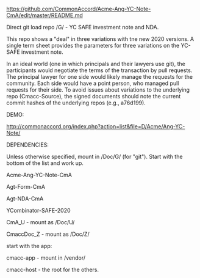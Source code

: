 <a href="https://github.com/CommonAccord/Acme-Ang-YC-Note-CmA/edit/master/README.md">https://github.com/CommonAccord/Acme-Ang-YC-Note-CmA/edit/master/README.md</a>

Direct git load repo /G/ - YC SAFE investment note and NDA.

This repo shows a "deal" in three variations with tne new 2020 versions.  A single term sheet provides the parameters for three variations on the YC-SAFE investment note.

In an ideal world (one in which principals and their lawyers use git), the participants would negotiate the terms of the transaction by pull requests.  The principal lawyer for one side would likely manage the requests for the community.  Each side would have a point person, who managed pull requests for their side.
To avoid issues about variations to the underlying repo (Cmacc-Source), the signed documents should note the current commit hashes of the underlying repos (e.g., a76d199).

DEMO:

http://commonaccord.org/index.php?action=list&file=D/Acme/Ang-YC-Note/

DEPENDENCIES:

Unless otherwise specified, mount in /Doc/G/   (for "git").  Start with the bottom of the list and work up. 

Acme-Ang-YC-Note-CmA

Agt-Form-CmA

Agt-NDA-CmA

YCombinator-SAFE-2020

CmA_U  - mount as /Doc/U/

CmaccDoc_Z  - mount as /Doc/Z/

start with the app:

cmacc-app  - mount in /vendor/

cmacc-host  - the root for the others. 







